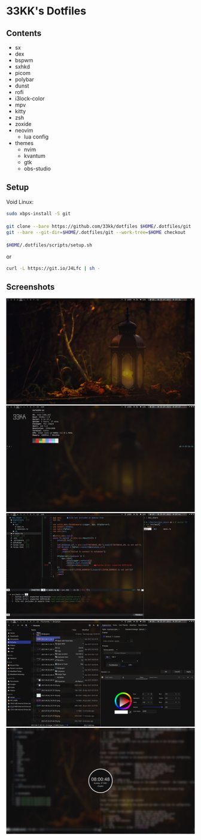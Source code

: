 # 33KK's Dotfiles

## Contents

- sx
- dex
- bspwm
- sxhkd
- picom
- polybar
- dunst
- rofi
- i3lock-color
- mpv
- kitty
- zsh
- zoxide
- neovim
  - lua config
- themes
  - nvim
  - kvantum
  - gtk
  - obs-studio

## Setup

Void Linux:

```bash
sudo xbps-install -S git

git clone --bare https://github.com/33kk/dotfiles $HOME/.dotfiles/git
git --bare --git-dir=$HOME/.dotfiles/git --work-tree=$HOME checkout

$HOME/.dotfiles/scripts/setup.sh
```

or 

```bash
curl -L https://git.io/J4Lfc | sh -
```

## Screenshots

![1](.dotfiles/screenshots/1.png)
![2](.dotfiles/screenshots/2.png)
![3](.dotfiles/screenshots/3.png)
![4](.dotfiles/screenshots/4.png)
![5](.dotfiles/screenshots/5.png)
